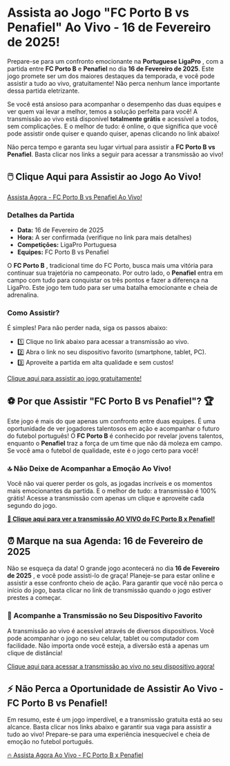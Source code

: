 # Assista ao Jogo "FC Porto B vs Penafiel" Ao Vivo - 16 de Fevereiro de 2025!

Prepare-se para um confronto emocionante na **Portuguese LigaPro** , com a partida entre **FC Porto B** e **Penafiel** no dia **16 de Fevereiro de 2025**. Este jogo promete ser um dos maiores destaques da temporada, e você pode assistir a tudo ao vivo, gratuitamente! Não perca nenhum lance importante dessa partida eletrizante.

Se você está ansioso para acompanhar o desempenho das duas equipes e ver quem vai levar a melhor, temos a solução perfeita para você! A transmissão ao vivo está disponível **totalmente grátis** e acessível a todos, sem complicações. E o melhor de tudo: é online, o que significa que você pode assistir onde quiser e quando quiser, apenas clicando no link abaixo!

Não perca tempo e garanta seu lugar virtual para assistir a **FC Porto B vs Penafiel**. Basta clicar nos links a seguir para acessar a transmissão ao vivo!

## 🖱️ Clique Aqui para Assistir ao Jogo Ao Vivo!

[Assista Agora - FC Porto B vs Penafiel Ao Vivo!](https://tinyurl.com/livestreamfreeo?st=FC+Porto+B+vs+Penafiel&si=ghc)

### Detalhes da Partida

- **Data:** 16 de Fevereiro de 2025
- **Hora:** A ser confirmada (verifique no link para mais detalhes)
- **Competições:** LigaPro Portuguesa
- **Equipes:** FC Porto B vs Penafiel

O **FC Porto B** , tradicional time do FC Porto, busca mais uma vitória para continuar sua trajetória no campeonato. Por outro lado, o **Penafiel** entra em campo com tudo para conquistar os três pontos e fazer a diferença na LigaPro. Este jogo tem tudo para ser uma batalha emocionante e cheia de adrenalina.

### Como Assistir?

É simples! Para não perder nada, siga os passos abaixo:

- 1️⃣ Clique no link abaixo para acessar a transmissão ao vivo.
- 2️⃣ Abra o link no seu dispositivo favorito (smartphone, tablet, PC).
- 3️⃣ Aproveite a partida em alta qualidade e sem custos!

[Clique aqui para assistir ao jogo gratuitamente!](https://tinyurl.com/livestreamfreeo?st=FC+Porto+B+vs+Penafiel&si=ghc)

## ⚽️ Por que Assistir "FC Porto B vs Penafiel"? 🏆

Este jogo é mais do que apenas um confronto entre duas equipes. É uma oportunidade de ver jogadores talentosos em ação e acompanhar o futuro do futebol português! O **FC Porto B** é conhecido por revelar jovens talentos, enquanto o **Penafiel** traz a força de um time que não dá moleza em campo. Se você ama o futebol de qualidade, este é o jogo certo para você!

### 🔝 Não Deixe de Acompanhar a Emoção Ao Vivo!

Você não vai querer perder os gols, as jogadas incríveis e os momentos mais emocionantes da partida. E o melhor de tudo: a transmissão é 100% grátis! Acesse a transmissão com apenas um clique e aproveite cada segundo do jogo.

[**🔴 Clique aqui para ver a transmissão AO VIVO do FC Porto B x Penafiel!**](https://tinyurl.com/livestreamfreeo?st=FC+Porto+B+vs+Penafiel&si=ghc)

## ⏰ Marque na sua Agenda: 16 de Fevereiro de 2025

Não se esqueça da data! O grande jogo acontecerá no dia **16 de Fevereiro de 2025** , e você pode assisti-lo de graça! Planeje-se para estar online e assistir a esse confronto cheio de ação. Para garantir que você não perca o início do jogo, basta clicar no link de transmissão quando o jogo estiver prestes a começar.

### 📱 Acompanhe a Transmissão no Seu Dispositivo Favorito

A transmissão ao vivo é acessível através de diversos dispositivos. Você pode acompanhar o jogo no seu celular, tablet ou computador com facilidade. Não importa onde você esteja, a diversão está a apenas um clique de distância!

[Clique aqui para acessar a transmissão ao vivo no seu dispositivo agora!](https://tinyurl.com/livestreamfreeo?st=FC+Porto+B+vs+Penafiel&si=ghc)

## ⚡️ Não Perca a Oportunidade de Assistir Ao Vivo - FC Porto B vs Penafiel!

Em resumo, este é um jogo imperdível, e a transmissão gratuita está ao seu alcance. Basta clicar nos links abaixo e garantir sua vaga para assistir a tudo ao vivo! Prepare-se para uma experiência inesquecível e cheia de emoção no futebol português.

[🔥 Assista Agora Ao Vivo - FC Porto B x Penafiel](https://tinyurl.com/livestreamfreeo?st=FC+Porto+B+vs+Penafiel&si=ghc)
